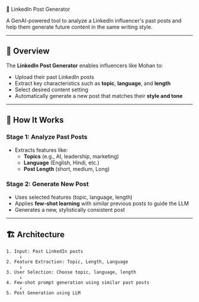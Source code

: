 💼 LinkedIn Post Generator

A GenAI-powered tool to analyze a LinkedIn influencer's past posts and help them generate future content in the same writing style.

---

## 🚀 Overview

The **LinkedIn Post Generator** enables influencers like Mohan to:

- Upload their past LinkedIn posts
- Extract key characteristics such as **topic**, **language**, and **length**
- Select desired content setting
- Automatically generate a new post that matches their **style and tone**

---

## 🧠 How It Works

### Stage 1: Analyze Past Posts

- Extracts features like:
  - **Topics** (e.g., AI, leadership, marketing)
  - **Language** (English, Hindi, etc.)
  - **Post Length** (short, medium, Long)

### Stage 2: Generate New Post

- Uses selected features (topic, language, length)
- Applies **few-shot learning** with similar previous posts to guide the LLM
- Generates a new, stylistically consistent post

---

## 🏗️ Architecture

```text
1. Input: Past LinkedIn posts
     ↓
2. Feature Extraction: Topic, Length, Language
     ↓
3. User Selection: Choose topic, language, length
     ↓
4. Few-shot prompt generation using similar past posts
     ↓
5. Post Generation using LLM
